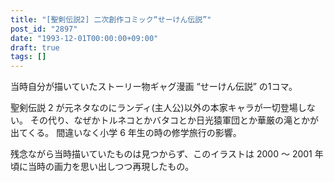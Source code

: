 ```yaml
---
title: "[聖剣伝説2] 二次創作コミック“せーけん伝説”"
post_id: "2897"
date: "1993-12-01T00:00:00+09:00"
draft: true
tags: []
---
```



当時自分が描いていたストーリー物ギャグ漫画 “せーけん伝説” の1コマ。

聖剣伝説 2 が元ネタなのにランディ(主人公)以外の本家キャラが一切登場しない。
その代り、なぜかトルネコとかバタコとか日光猿軍団とか華厳の滝とかが出てくる。
間違いなく小学 6 年生の時の修学旅行の影響。

残念ながら当時描いていたものは見つからず、このイラストは 2000 ～ 2001 年頃に当時の画力を思い出しつつ再現したもの。
